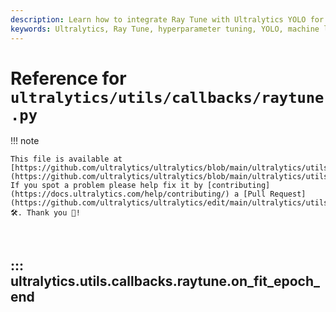 ```yaml
---
description: Learn how to integrate Ray Tune with Ultralytics YOLO for efficient hyperparameter tuning and performance tracking.
keywords: Ultralytics, Ray Tune, hyperparameter tuning, YOLO, machine learning, deep learning, callbacks, integration, training metrics
---
```


# Reference for `ultralytics/utils/callbacks/raytune.py`

!!! note

    This file is available at [https://github.com/ultralytics/ultralytics/blob/main/ultralytics/utils/callbacks/raytune.py](https://github.com/ultralytics/ultralytics/blob/main/ultralytics/utils/callbacks/raytune.py). If you spot a problem please help fix it by [contributing](https://docs.ultralytics.com/help/contributing/) a [Pull Request](https://github.com/ultralytics/ultralytics/edit/main/ultralytics/utils/callbacks/raytune.py) 🛠️. Thank you 🙏!

<br>

## ::: ultralytics.utils.callbacks.raytune.on_fit_epoch_end

<br><br>
